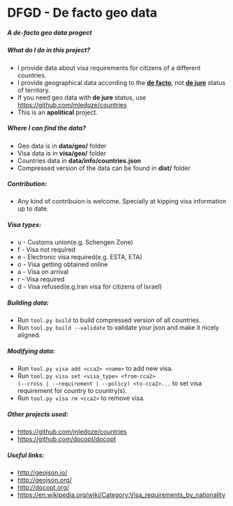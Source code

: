 DFGD - De facto geo data
==============

##### A **de-facto** geo data progect

##### What do I do in this project?
* I provide data about visa requirements for citizens of a different countries.
* I provide geographical data according to the **[de facto](https://en.wikipedia.org/wiki/De_facto)**, not **[de jure](https://en.wikipedia.org/wiki/De_jure)** status of territory.
* If you need geo data with **de jure** status, use https://github.com/mledoze/countries
* This is an **apolitical** project.

##### Where I can find the data?
* Geo data is in **data/geo/** folder
* Visa data is in **visa/geo/** folder
* Countries data in **data/info/countries.json**
* Compressed version of the data can be found in **dist/** folder

##### Contribution: 
* Any kind of contribuion is welcome. Specially at kipping visa information up to date.

##### Visa types:
* u - Customs union(e.g. Schengen Zone)
* f - Visa not required
* e - Electronic visa required(e.g. ESTA, ETA)
* o - Visa getting obtained online
* a - Visa on arrival
* r - Visa required
* d - Visa refused(e.g.Iran visa for citizens of Israel)

##### Building data:
* Run <code>tool.py build</code> to build compressed version of all countries.
* Run <code>tool.py build --validate</code> to validate your json and make it nicely aligned.

##### Modifying data:
* Run <code>tool.py visa add \<cca2\> \<name\></code> to add new visa.
* Run <code>tool.py visa set \<visa_type\> \<from-cca2\> \(--cross \| --requirement \| --policy\) \<to-cca2\>...</code> to set visa requirement for country to country(s).
* Run <code>tool.py visa rm \<cca2\></code> to remove visa.

##### Other projects used:
* https://github.com/mledoze/countries
* https://github.com/docopt/docopt

##### Useful links:
* http://geojson.io/
* http://geojson.org/
* http://docopt.org/
* https://en.wikipedia.org/wiki/Category:Visa_requirements_by_nationality